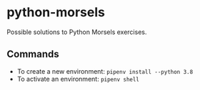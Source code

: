 # python-morsels

Possible solutions to Python Morsels exercises.

## Commands

- To create a new environment: `pipenv install --python 3.8`
- To activate an environment: `pipenv shell`
